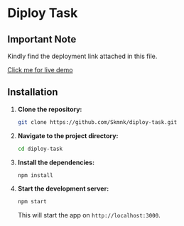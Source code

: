 # Diploy Task



## Important Note

Kindly find the deployment link attached in this file.



[Click me for live demo](https://diploy-task.vercel.app/)


## Installation

1. **Clone the repository:**
    ```bash
    git clone https://github.com/Skmnk/diploy-task.git
    ```
   
2. **Navigate to the project directory:**
    ```bash
    cd diploy-task
    ```

3. **Install the dependencies:**
    ```bash
    npm install
    ```

4. **Start the development server:**
    ```bash
    npm start
    ```

    This will start the app on `http://localhost:3000`.


